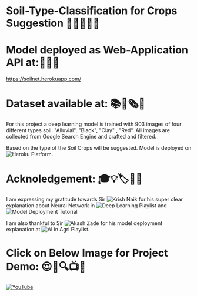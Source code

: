 # Soil-Type-Classification for Crops Suggestion 🌳🌲🎄🎋🌴

# Model deployed as Web-Application API at:🎯🔗📳  <br>
https://soilnet.herokuapp.com/

# Dataset available at: 📚📓🗞💾 <br>



For this project a deep learning model is trained with 903 images of four different types soil. "Alluvial", "Black", "Clay" , "Red". All images are collected 
from Google Search Engine  and crafted and filtered. 

Based on the type of the Soil Crops will be suggested. Model is deployed on ![Heroku Platform](https://www.heroku.com/).

# Acknoledgement: 🎓💡🏷🔖📌  <br>
I am expressing my gratitude towards Sir ![Krish Naik](https://www.youtube.com/channel/UCNU_lfiiWBdtULKOw6X0Dig) for his super clear explanation about Neural Network in
![Deep Learning Playlist](https://www.youtube.com/watch?v=DKSZHN7jftI&list=PLZoTAELRMXVPGU70ZGsckrMdr0FteeRUi) and 
![Model Deployment Tutorial](https://www.youtube.com/watch?reload=9&reload=9&reload=9&reload=9&v=Ie4-AOpPxBg&list=PLZoTAELRMXVPUyxuK8AphGMuIJHTyuWna)

I am also thankful to Sir ![Akash Zade](https://www.linkedin.com/in/ai-engineer-az/) for 
his model deployment explanation at ![AI in Agri Playlist](https://www.youtube.com/watch?v=BXS8bWyTM5w&list=PLfP3JxW-T70Hw39qlbtPjd0Eg0nDbN283).


# Click on Below Image for Project Demo: 😍👀🔍📺📡 <br>
[![YouTube](https://github.com/OMIII1997/Soil-Type-Classification/blob/master/screenshots/Soil%20Classification%20%26%20Crop%20Suggestion.jpg)](https://youtu.be/gnKmbgbPRJA)
